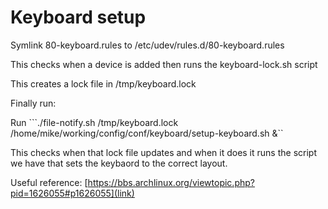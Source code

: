 # Keyboard setup

Symlink 80-keyboard.rules to /etc/udev/rules.d/80-keyboard.rules

This checks when a device is added then runs the keyboard-lock.sh script

This creates a lock file in /tmp/keyboard.lock

Finally run:

Run ```./file-notify.sh /tmp/keyboard.lock /home/mike/working/config/conf/keyboard/setup-keyboard.sh &``

This checks when that lock file updates and when it does it runs the script we have that sets the keybaord to the correct layout.

Useful reference: [https://bbs.archlinux.org/viewtopic.php?pid=1626055#p1626055](link)
